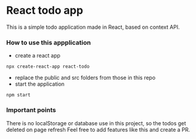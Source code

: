 # React todo app

This is a simple todo application made in React, based on context API. 

### How to use this appplication

- create a react app
```
npx create-react-app react-todo
```
- replace the public and src folders from those in this repo 
- start the application
 ```
 npm start
 ```
 ### Important points
 There is no localStorage or database use in this project, so the todos get deleted on page refresh
 Feel free to add features like this and create a PR. 

